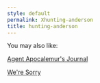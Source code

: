 ```yaml
---
style: default
permalink: Xhunting-anderson
title: hunting-anderson
---
```

You may also like:

[Agent Apocalemur's Journal](http://scp-wiki.net/agent-apocalemur-s-journal)

[We're Sorry](http://scp-wiki.net/we-re-sorry)
